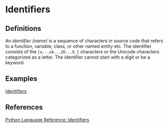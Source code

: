 # Identifiers

## Definitions
An *identifier (name)* is a sequence of characters in source code that refers to a function, variable, class, or other named entity etc. The identifier consists of the `[a...zA...Z0...9_]` characters or the Unicode characters categorized as a letter. The identifier cannot start with a digit or be a keyword.

## Examples
[Identifiers](src/identifiers.py)

## References
[Python Language Reference: Identifiers](https://docs.python.org/3/reference/lexical_analysis.html#identifiers)